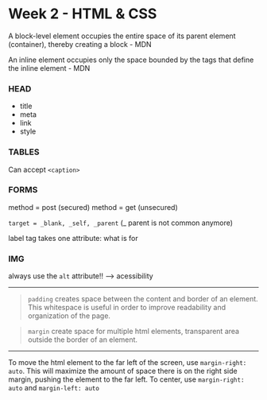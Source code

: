 # Week 2 - HTML & CSS

A block-level element occupies the entire space of its parent element (container), thereby creating a block - MDN

An inline element occupies only the space bounded by the tags that define the inline element - MDN

### HEAD

- title
- meta
- link
- style

### TABLES
Can accept ``<caption>``

### FORMS

method = post (secured)
method = get (unsecured)

``target = _blank, _self, _parent`` (_ parent is not common anymore)

label tag takes one attribute: what is for

### IMG

always use the ``alt`` attribute!! --> acessibility

***

> ```padding``` creates space between the content and border of an element. This whitespace is useful in order to improve readability and organization of the page.

> ```margin``` create space for multiple html elements, transparent area outside the border of an element.

***

To move the html element to the far left of the screen, use ```margin-right: auto```.
This will maximize the amount of space there is on the right side margin, pushing the element to the far left.
To center, use ```margin-right: auto``` and ```margin-left: auto```
